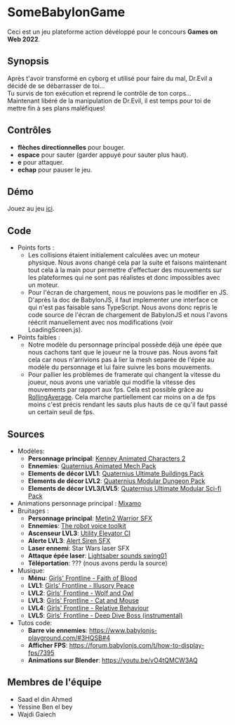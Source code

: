 # SomeBabylonGame
Ceci est un jeu plateforme action dévéloppé pour le concours **Games on Web 2022**.

## Synopsis
Après t'avoir transformé en cyborg et utilisé pour faire du mal, Dr.Evil a décidé de se débarrasser de toi...  
Tu survis de ton exécution et reprend le contrôle de ton corps...  
Maintenant libéré de la manipulation de Dr.Evil, il est temps pour toi de mettre fin à ses plans maléfiques!

## Contrôles
* **flèches directionnelles** pour bouger.
* **espace** pour sauter (garder appuyé pour sauter plus haut).
* **e** pour attaquer.
* **echap** pour pauser le jeu.

## Démo
Jouez au jeu [ici](https://saad-ahmed98.github.io/SomeBabylonGame/).

## Code
* Points forts :
  * Les collisions étaient initialement calculées avec un moteur physique. Nous avons changé cela par la suite et faisons maintenant tout cela à la main pour permettre d'effectuer des mouvements sur les plateformes qui ne sont pas réalistes et donc impossibles avec un moteur.
  * Pour l'écran de chargement, nous ne pouvions pas le modifier en JS. D'après la doc de BabylonJS, il faut implementer une interface ce qui n'est pas faisable sans TypeScript. Nous avons donc repris le code source de l'écran de chargement de BabylonJS et nous l'avons réécrit manuellement avec nos modifications (voir LoadingScreen.js).
* Points faibles :
  * Notre modèle du personnage principal possède déjà une épée que nous cachons tant que le joueur ne la trouve pas. Nous avons fait cela car nous n'arrivions pas à lier la mesh separée de l'épée au modèle du personnage et lui faire suivre les bons mouvements.
  * Pour pallier les problèmes de framerate qui changent la vitesse du joueur, nous avons une variable qui modifie la vitesse des mouvements par rapport aux fps. Cela est possible grâce au [RollingAverage](https://doc.babylonjs.com/typedoc/classes/babylon.rollingaverage). Cela marche partiellement car moins on a de fps moins c'est précis rendant les sauts plus hauts de ce qu'il faut passé un certain seuil de fps.


## Sources
* Modèles:
  * **Personnage principal**: [Kenney Animated Characters 2](https://www.kenney.nl/assets/animated-characters-2)
  * **Ennemies**: [Quaternius Animated Mech Pack](https://quaternius.com/packs/animatedmech.html)
  * **Elements de décor LVL1**: [Quaternius Ultimate Buildings Pack](https://quaternius.com/packs/ultimatetexturedbuildings.html)
  * **Elements de décor LVL2**: [Quaternius Modular Dungeon Pack](https://quaternius.com/packs/medievaldungeon.html)
  * **Elements de décor LVL3/LVL5**: [Quaternius Ultimate Modular Sci-fi Pack](https://quaternius.com/packs/ultimatemodularscifi.html)
* Animations personnage principal : [Mixamo](https://www.mixamo.com)
* Bruitages : 
  * **Personnage principal**: [Metin2 Warrior SFX](https://www.youtube.com/watch?v=MiXP_QCqp3E)
  * **Ennemies**: [The robot voice toolkit](https://www.soundsnap.com/tags/the_robot_voice_toolkit)
  * **Ascenseur LVL3**: [Utility Elevator CI](https://www.videvo.net/sound-effect/utility-elevator-cl-pe1023207/260600/)
  * **Alerte LVL3**: [Alert Siren SFX](https://www.youtube.com/watch?v=aeRDVOUy7dY)
  * **Laser ennemi**: Star Wars laser SFX
  * **Attaque épée laser**: [Lightsaber sounds swing01](https://www.soundboard.com/sb/sound/931006)
  * **Téléportation**: ??? (nous avons perdu la source)
* Musique:
  * **Ménu**: [Girls' Frontline - Faith of Blood](https://youtu.be/inkmCk9ajFU)
  * **LVL1**: [Girls' Frontline - Illusory Peace](https://youtu.be/Pjf1bwdDoVs)
  * **LVL2**: [Girls' Frontline - Wolf and Owl](https://youtu.be/HWoG3aUOiY0)
  * **LVL3**: [Girls' Frontline - Cat and Mouse](https://youtu.be/Nu9hL9QZ9ik)
  * **LVL4**: [Girls' Frontline - Relative Behaviour](https://youtu.be/GUGG1s_CtSg)
  * **LVL5**: [Girls' Frontline - Deep Dive Boss (instrumental)](https://youtu.be/b7KHWeDV2zI)
* Tutos code:
  * **Barre vie ennemies**: https://www.babylonjs-playground.com/#3HQSB#4
  * **Afficher FPS**: https://forum.babylonjs.com/t/how-to-display-fps/7395
  * **Animations sur Blender**: https://youtu.be/vO4tQMCW3AQ

## Membres de l'équipe
* Saad el din Ahmed
* Yessine Ben el bey
* Wajdi Gaiech
